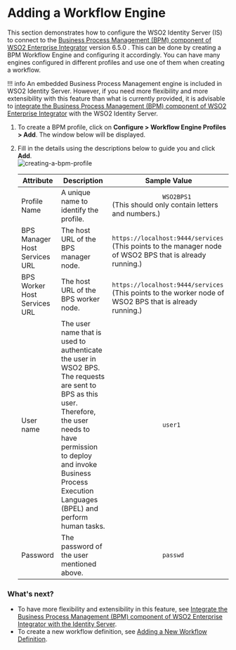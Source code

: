 # Adding a Workflow Engine

This section demonstrates how to configure the WSO2 Identity Server (IS)
to connect to the [Business Process Management (BPM) component of WSO2
Enterprise
Integrator](https://docs.wso2.com/display/EI650/Working+with+Business+Processes) version 6.5.0
. This can be done by creating a BPM Workflow Engine and configuring it
accordingly. You can have many engines configured in different profiles
and use one of them when creating a workflow.

!!! info 
    An embedded Business Process Management engine is included in WSO2
    Identity Server. However, if you need more flexibility and more
    extensibility with this feature than what is currently provided, it is
    advisable to [integrate the Business Process Management (BPM) component
    of WSO2 Enterprise
    Integrator](../../learn/configuring-the-bpm-profile-of-wso2-ei-as-a-workflow-engine)
    with the WSO2 Identity Server.

1.  To create a BPM profile, click on **Configure \> Workflow Engine
    Profiles \> Add**. The window below will be displayed.

2.  Fill in the details using the descriptions below to guide you and
    click **Add**.  
    ![creating-a-bpm-profile](../assets/img/using-wso2-identity-server/creating-a-bpm-profile.png) 

    | Attribute                     | Description                                                                                                                                                                                                                                       | Sample Value                                                                                                                                                         |
    |-------------------------------|---------------------------------------------------------------------------------------------------------------------------------------------------------------------------------------------------------------------------------------------------|----------------------------------------------------------------------------------------------------------------------------------------------------------------------|
    | Profile Name                  | A unique name to identify the profile.                                                                                                                                                                                                            | `               WSO2BPS1              ` (This should only contain letters and numbers.)                                                                              |
    | BPS Manager Host Services URL | The host URL of the BPS manager node.                                                                                                                                                                                                             | `                               https://localhost:9444/services                             ` (This points to the manager node of WSO2 BPS that is already running.) |
    | BPS Worker Host Services URL  | The host URL of the BPS worker node.                                                                                                                                                                                                              | `                               https://localhost:9444/services                             ` (This points to the worker node of WSO2 BPS that is already running.)  |
    | User name                      | The user name that is used to authenticate the user in WSO2 BPS. The requests are sent to BPS as this user. Therefore, the user needs to have permission to deploy and invoke Business Process Execution Languages (BPEL) and perform human tasks. | `               user1              `                                                                                                                                 |
    | Password                      | The password of the user mentioned above.                                                                                                                                                                                                         | `               passwd              `                                                                                                                                |

### What's next?

-   To have more flexibility and extensibility in this feature, see [Integrate the Business Process Management (BPM) component of WSO2 Enterprise Integrator with the Identity Server](../../learn/configuring-the-bpm-profile-of-wso2-ei-as-a-workflow-engine).
-   To create a new workflow definition, see [Adding a New Workflow
    Definition](../../learn/adding-a-new-workflow-definition).

  


